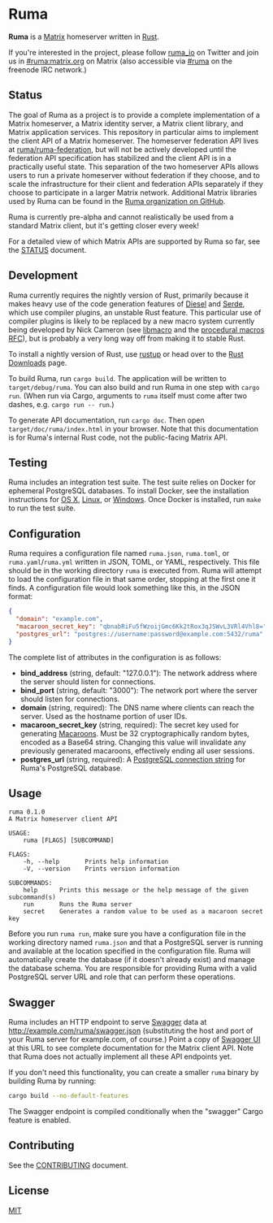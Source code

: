 # Ruma

**Ruma** is a [Matrix](https://matrix.org/) homeserver written in [Rust](https://www.rust-lang.org/).

If you're interested in the project, please follow [ruma_io](https://twitter.com/ruma_io) on Twitter and join us in [#ruma:matrix.org](https://vector.im/beta/#/room/#ruma:matrix.org) on Matrix (also accessible via [#ruma](https://webchat.freenode.net/?channels=ruma) on the freenode IRC network.)

## Status

The goal of Ruma as a project is to provide a complete implementation of a Matrix homeserver, a Matrix identity server, a Matrix client library, and Matrix application services.
This repository in particular aims to implement the client API of a Matrix homeserver.
The homeserver federation API lives at [ruma/ruma-federation](https://github.com/ruma/ruma-federation), but will not be actively developed until the federation API specification has stabilized and the client API is in a practically useful state.
This separation of the two homeserver APIs allows users to run a private homeserver without federation if they choose, and to scale the infrastructure for their client and federation APIs separately if they choose to participate in a larger Matrix network.
Additional Matrix libraries used by Ruma can be found in the [Ruma organization on GitHub](https://github.com/ruma).

Ruma is currently pre-alpha and cannot realistically be used from a standard Matrix client, but it's getting closer every week!

For a detailed view of which Matrix APIs are supported by Ruma so far, see the [STATUS](STATUS.md) document.

## Development

Ruma currently requires the nightly version of Rust, primarily because it makes heavy use of the code generation features of [Diesel](https://github.com/sgrif/diesel) and [Serde](https://github.com/serde-rs/serde), which use compiler plugins, an unstable Rust feature.
This particular use of compiler plugins is likely to be replaced by a new macro system currently being developed by Nick Cameron (see [libmacro](http://www.ncameron.org/blog/libmacro/) and the [procedural macros RFC](https://github.com/rust-lang/rfcs/pull/1566)), but is probably a very long way off from making it to stable Rust.

To install a nightly version of Rust, use [rustup](https://www.rustup.rs/) or head over to the [Rust Downloads](https://www.rust-lang.org/downloads.html) page.

To build Ruma, run `cargo build`. The application will be written to `target/debug/ruma`.
You can also build and run Ruma in one step with `cargo run`.
(When run via Cargo, arguments to `ruma` itself must come after two dashes, e.g. `cargo run -- run`.)

To generate API documentation, run `cargo doc`.
Then open `target/doc/ruma/index.html` in your browser.
Note that this documentation is for Ruma's internal Rust code, not the public-facing Matrix API.

## Testing

Ruma includes an integration test suite.
The test suite relies on Docker for ephemeral PostgreSQL databases.
To install Docker, see the installation instructions for [OS X](https://docs.docker.com/mac/), [Linux](https://docs.docker.com/linux/), or [Windows](https://docs.docker.com/windows/).
Once Docker is installed, run `make` to run the test suite.

## Configuration

Ruma requires a configuration file named `ruma.json`, `ruma.toml`, or `ruma.yaml`/`ruma.yml` written in JSON, TOML, or YAML, respectively.
This file should be in the working directory `ruma` is executed from.
Ruma will attempt to load the configuration file in that same order, stopping at the first one it finds.
A configuration file would look something like this, in the JSON format:

``` json
{
  "domain": "example.com",
  "macaroon_secret_key": "qbnabRiFu5fWzoijGmc6Kk2tRox3qJSWvL3VRl4Vhl8=",
  "postgres_url": "postgres://username:password@example.com:5432/ruma"
}
```

The complete list of attributes in the configuration is as follows:

* **bind_address** (string, default: "127.0.0.1"):
  The network address where the server should listen for connections.
* **bind_port** (string, default: "3000"):
  The network port where the server should listen for connections.
* **domain** (string, required):
  The DNS name where clients can reach the server.
  Used as the hostname portion of user IDs.
* **macaroon_secret_key** (string, required):
  The secret key used for generating [Macaroons](https://research.google.com/pubs/pub41892.html).
  Must be 32 cryptographically random bytes, encoded as a Base64 string.
  Changing this value will invalidate any previously generated macaroons, effectively ending all user sessions.
* **postgres_url** (string, required):
  A [PostgreSQL connection string](http://www.postgresql.org/docs/current/static/libpq-connect.html#LIBPQ-CONNSTRING) for Ruma's PostgreSQL database.

## Usage

```
ruma 0.1.0
A Matrix homeserver client API

USAGE:
    ruma [FLAGS] [SUBCOMMAND]

FLAGS:
    -h, --help       Prints help information
    -V, --version    Prints version information

SUBCOMMANDS:
    help      Prints this message or the help message of the given subcommand(s)
    run       Runs the Ruma server
    secret    Generates a random value to be used as a macaroon secret key
```

Before you run `ruma run`, make sure you have a configuration file in the working directory named `ruma.json` and that a PostgreSQL server is running and available at the location specified in the configuration file.
Ruma will automatically create the database (if it doesn't already exist) and manage the database schema.
You are responsible for providing Ruma with a valid PostgreSQL server URL and role that can perform these operations.

## Swagger

Ruma includes an HTTP endpoint to serve [Swagger](http://swagger.io/) data at http://example.com/ruma/swagger.json (substituting the host and port of your Ruma server for example.com, of course.)
Point a copy of [Swagger UI](https://github.com/swagger-api/swagger-ui) at this URL to see complete documentation for the Matrix client API.
Note that Ruma does not actually implement all these API endpoints yet.

If you don't need this functionality, you can create a smaller `ruma` binary by building Ruma by running:

``` bash
cargo build --no-default-features
```

The Swagger endpoint is compiled conditionally when the "swagger" Cargo feature is enabled.

## Contributing

See the [CONTRIBUTING](CONTRIBUTING.md) document.

## License

[MIT](http://opensource.org/licenses/MIT)
